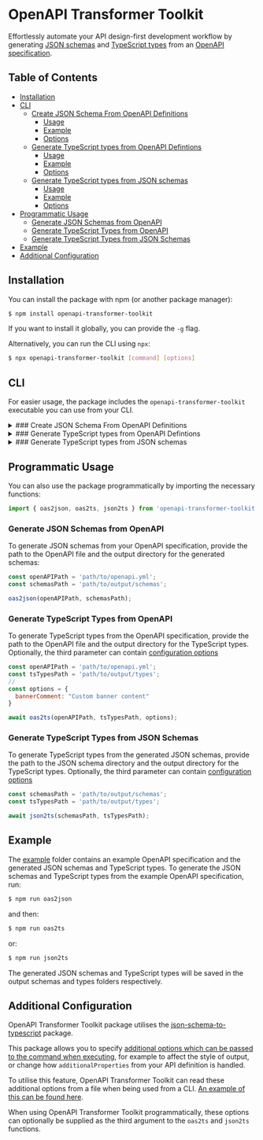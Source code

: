 # OpenAPI Transformer Toolkit

Effortlessly automate your API design-first development workflow by generating [JSON schemas](https://json-schema.org/) and [TypeScript types](https://www.typescriptlang.org/) from an [OpenAPI specification](https://spec.openapis.org/oas/v3.1.0).

## Table of Contents

<!-- toc -->

- [Installation](#installation)
- [CLI](#cli)
  * [Create JSON Schema From OpenAPI Definitions](#create-json-schema-from-openapi-definitions)
      - [Usage](#usage)
      - [Example](#example)
      - [Options](#options)
  * [Generate TypeScript types from OpenAPI Defintions](#generate-typescript-types-from-openapi-defintions)
      - [Usage](#usage-1)
      - [Example](#example-1)
      - [Options](#options-1)
  * [Generate TypeScript types from JSON schemas](#generate-typescript-types-from-json-schemas)
      - [Usage](#usage-2)
      - [Example](#example-2)
      - [Options](#options-2)
- [Programmatic Usage](#programmatic-usage)
  * [Generate JSON Schemas from OpenAPI](#generate-json-schemas-from-openapi)
  * [Generate TypeScript Types from OpenAPI](#generate-typescript-types-from-openapi)
  * [Generate TypeScript Types from JSON Schemas](#generate-typescript-types-from-json-schemas)
- [Example](#example-3)
- [Additional Configuration](#additional-configuration)

<!-- tocstop -->

## Installation

You can install the package with npm (or another package manager):

```sh
$ npm install openapi-transformer-toolkit
```

If you want to install it globally, you can provide the `-g` flag.

Alternatively, you can run the CLI using `npx`:

```sh
$ npx openapi-transformer-toolkit [command] [options]
```

## CLI

For easier usage, the package includes the `openapi-transformer-toolkit` executable you can use from your CLI.

<details>
<summary>
### Create JSON Schema From OpenAPI Definitions
</summary>

Using the `oas2json` command you can create JSON schema records from OpenAPI definitions. 

#####  Usage

```sh
openapi-transformer-toolkit oas2json [options]
```

#####  Example

```sh
$ openapi-transformer-toolkit oas2json -i ./openapi.yml -o ./schemas
```

##### Options

```
-i, --input <string>       Specify the path to the OpenAPI file
-o, --output <string>   Specify the path to the folder where you wish to output the schemas
-h, --help                      Display help for command
```
</details>

<details>
<summary>
### Generate TypeScript types from OpenAPI Defintions
</summary>

Using the `oas2ts` command you can create TypeScript types from your OpenAPI definitions. 

#####  Usage

```sh
openapi-transformer-toolkit oas2ts [options]
```

#####  Example

```sh
$ openapi-transformer-toolkit oas2ts -i ./openapi.yml -o ./types
```
```sh
$ openapi-transformer-toolkit oas2ts -i ./openapi.yml -o ./types -c ./config.json
```

##### Options

```
-i, --input <string>        Path to the OpenAPI file
-o, --output <string>    Path to the folder where to output the TypeScript types
-c, --config <string>    Path to the JSON/JS config file
-h, --help                      display help for command
```

See [Additional Configuration](#additional-configuration) for the `-c, --config` option.
</details>

<details>
<summary>
### Generate TypeScript types from JSON schemas
</summary>

Using the `json2ts` command you can create TypeScript types from your JSON Schema definitions. 

#####  Usage

```sh
openapi-transformer-toolkit json2ts [options]
```

#####  Example

```sh
$ openapi-transformer-toolkit json2ts -i ./schemas -o ./types
```
```sh
$ openapi-transformer-toolkit json2ts -i ./schemas -o ./types -c ./config.json
```

##### Options

```
-i, --input <string>          Path to the JSON schemas folder
-o, --output <string>       Path to the folder where to output the TS files
-c, --config <string>       Path to the JSON/JS config file
-h, --help                         display help for command
```

See [Additional Configuration](#additional-configuration) for the `-c, --config` option.
</details>

## Programmatic Usage

You can also use the package programmatically by importing the necessary functions:

```javascript
import { oas2json, oas2ts, json2ts } from 'openapi-transformer-toolkit';
```

### Generate JSON Schemas from OpenAPI

To generate JSON schemas from your OpenAPI specification, provide the path to the OpenAPI file and the output directory for the generated schemas:

```javascript
const openAPIPath = 'path/to/openapi.yml';
const schemasPath = 'path/to/output/schemas';

oas2json(openAPIPath, schemasPath);
```

### Generate TypeScript Types from OpenAPI

To generate TypeScript types from the OpenAPI specification, provide the path to the OpenAPI file and the output directory for the TypeScript types. Optionally, the third parameter can contain [configuration options](#additional-configuration)

```javascript
const openAPIPath = 'path/to/openapi.yml';
const tsTypesPath = 'path/to/output/types';
// 
const options = {
  bannerComment: "Custom banner content"
}

await oas2ts(openAPIPath, tsTypesPath, options);
```

### Generate TypeScript Types from JSON Schemas

To generate TypeScript types from the generated JSON schemas, provide the path to the JSON schema directory and the output directory for the TypeScript types. Optionally, the third parameter can contain [configuration options](#additional-configuration)

```javascript
const schemasPath = 'path/to/output/schemas';
const tsTypesPath = 'path/to/output/types';

await json2ts(schemasPath, tsTypesPath);
```

## Example

The [example](./example) folder contains an example OpenAPI specification and the generated JSON schemas and TypeScript types. To generate the JSON schemas and TypeScript types from the example OpenAPI specification, run:

```sh
$ npm run oas2json
```

and then:

```sh
$ npm run oas2ts
```

or:

```sh
$ npm run json2ts
```

The generated JSON schemas and TypeScript types will be saved in the output schemas and types folders respectively.

## Additional Configuration

OpenAPI Transformer Toolkit package utilises the [json-schema-to-typescript](https://www.npmjs.com/package/json-schema-to-typescript) package. 

This package allows you to specify [additional options which can be passed to the command when executing](https://www.npmjs.com/package/json-schema-to-typescript#user-content-options), for example to affect the style of output, or change how `additionalProperties` from your API definition is handled.

To utilise this feature, OpenAPI Transformer Toolkit can read these additional options from a file when being used from a CLI. [An example of this can be found here](https://github.com/nearform/openapi-transformer-toolkit/blob/master/example/json-schema-to-typescript-config.json).

When using OpenAPI Transformer Toolkit programmatically, these options can optionally be supplied as the third argument to the `oas2ts` and `json2ts` functions.
